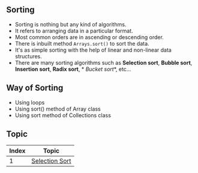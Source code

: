 ## Sorting

- Sorting is nothing but any kind of algorithms.
- It refers to arranging data in a particular format.
- Most common orders are in ascending or descending order.
- There is inbuilt method `Arrays.sort()` to sort the data.
- It's as simple sorting with the help of linear and non-linear data structures.
- There are many sorting algorithms such as **Selection sort**, **Bubble sort**, **Insertion sort**, **Radix sort**, *
  *Bucket sort**, etc...

## Way of Sorting

- Using loops
- Using sort() method of Array class
- Using sort method of Collections class

## Topic

<table>
    <thead>
        <th>Index</th>
        <th>Topic</th>
    </thead>
    <tbody>
        <tr>
            <td>1</td>
            <td><a href="SelectionSort.java">Selection Sort</a></td>
        </tr>
    </tbody>
</table>
